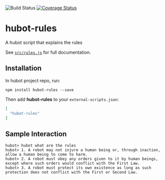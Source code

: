 ![Build Status](https://github.com/hubotio/hubot-rules/actions/workflows/build.yml/badge.svg)
[![Coverage Status](https://coveralls.io/repos/github/hubotio/hubot-rules/badge.svg?branch=main)](https://coveralls.io/github/hubotio/hubot-rules?branch=main)


# hubot-rules

A hubot script that explains the rules

See [`src/rules.js`](src/rules.js) for full documentation.

## Installation

In hubot project repo, run:

`npm install hubot-rules --save`

Then add **hubot-rules** to your `external-scripts.json`:

```json
[
  "hubot-rules"
]
```

## Sample Interaction

```
hubot> hubot what are the rules
hubot> 1. A robot may not injure a human being or, through inaction, allow a human being to come to harm.
hubot> 2. A robot must obey any orders given to it by human beings, except where such orders would conflict with the First Law.
hubot> 3. A robot must protect its own existence as long as such protection does not conflict with the First or Second Law.
```
